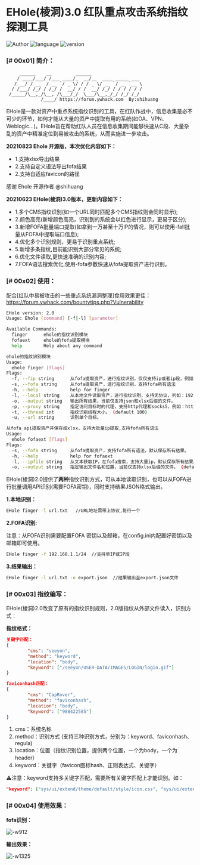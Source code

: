 # EHole(棱洞)3.0 红队重点攻击系统指纹探测工具

![Author](https://img.shields.io/badge/Author-shihuang-green)  ![language](https://img.shields.io/badge/language-Golang-green) ![version](https://img.shields.io/badge/version-2.0-brightgreen)

### [# 00x01] 简介：

```
     ______    __         ______
    / ____/___/ /___ ____/_  __/__  ____ _____ ___
   / __/ / __  / __ `/ _ \/ / / _ \/ __ `/ __ `__ \
  / /___/ /_/ / /_/ /  __/ / /  __/ /_/ / / / / / /
 /_____/\__,_/\__, /\___/_/  \___/\__,_/_/ /_/ /_/
			 /____/ https://forum.ywhack.com  By:shihuang         
```

EHole是一款对资产中重点系统指纹识别的工具，在红队作战中，信息收集是必不可少的环节，如何才能从大量的资产中提取有用的系统(如OA、VPN、Weblogic...)。EHole旨在帮助红队人员在信息收集期间能够快速从C段、大量杂乱的资产中精准定位到易被攻击的系统，从而实施进一步攻击。

**20210823 Ehole 开源版，本次优化内容如下：**



* 1.支持xlsx导出结果
* 2.支持自定义语法导出fofa结果
* 2.支持自适应favicon的路径

感谢 Ehole 开源作者 @shihuang

**20210623 EHole(棱洞)3.0版本，更新内容如下：**

* 1.多个CMS指纹识别(如一个URL同时匹配多个CMS指纹则会同时显示);
* 2.颜色高亮(新增颜色高亮，识别到的系统会以红色进行显示，更易于区分);
* 3.新增FOFA批量端口提取(如拿到一万甚至十万IP的情况，则可以使用-fall批量从FOFA中提取端口信息);
* 4.优化多个识别规则，更易于识别重点系统;
* 5.新增多条指纹,目前能识别大部分常见的系统;
* 6.优化文件读取,更快速准确的识别内容;
* 7.FOFA语法搜索优化,使用-fofa参数快速从fofa提取资产进行识别。

### [# 00x02] 使用：

配合[红队中易被攻击的一些重点系统漏洞整理]食用效果更佳：https://forum.ywhack.com/bountytips.php?Vulnerability

```bash
EHole version: 2.0
Usage: Ehole [command] [-f|-l] [parameter]

Available Commands:
  finger      ehole的指纹识别模块
  fofaext     ehole的fofa提取模块
  help        Help about any command

ehole的指纹识别模块
Usage:
  ehole finger [flags]
Flags:
  -f, --fip string      从fofa提取资产，进行指纹识别，仅仅支持ip或者ip段，例如：192.168.1.1 | 192.168.1.0/24
  -s, --fofa string     从fofa提取资产，进行指纹识别，支持fofa所有语法
  -h, --help            help for finger
  -l, --local string    从本地文件读取资产，进行指纹识别，支持无协议，列如：192.168.1.1:9090 | http://192.168.1.1:9090
  -o, --output string   输出所有结果，当前仅支持json和xlsx后缀的文件。
  -p, --proxy string    指定访问目标时的代理，支持http代理和socks5，例如：http://127.0.0.1:8080、socks5://127.0.0.1:8080
  -t, --thread int      指纹识别线程大小。 (default 100)
  -u, --url string      识别单个目标。

从fofa api提取资产并保存成xlsx，支持大批量ip提取,支持fofa所有语法
Usage:
  ehole fofaext [flags]
Flags:
  -s, --fofa string     从fofa提取资产，支持fofa所有语法，默认保存所有结果。
  -h, --help            help for fofaext
  -l, --ipfile string   从文本获取IP，在fofa搜索，支持大量ip，默认保存所有结果。
  -o, --output string   指定输出文件名和位置，当前仅支持xlsx后缀的文件。 (default "results.xlsx")
```

EHole(棱洞)2.0提供了**两种**指纹识别方式，可从本地读取识别，也可以从FOFA进行批量调用API识别(需要FOFA密钥)，同时支持结果JSON格式输出。

**1.本地识别：**

```bash
EHole finger -l url.txt   //URL地址需带上协议,每行一个
```

**2.FOFA识别:**

注意：从FOFA识别需要配置FOFA 密钥以及邮箱，在config.ini内配置好密钥以及邮箱即可使用。

```bash
EHole finger -f 192.168.1.1/24  //支持单IP或IP段
```

**3.结果输出：**

```bash
EHole finger -l url.txt -o export.json  //结果输出至export.json文件
```

### [# 00x03] 指纹编写：

EHole(棱洞)2.0改变了原有的指纹识别规则，2.0版指纹从外部文件读入，识别方式：

**指纹格式：**

```json
关键字匹配：
{
		"cms": "seeyon",
		"method": "keyword",
		"location": "body",
		"keyword": ["/seeyon/USER-DATA/IMAGES/LOGIN/login.gif"]
}
```

```json
faviconhash匹配：
{
		"cms": "CapRover",
		"method": "faviconhash",
		"location": "body",
		"keyword": ["988422585"]
}
```

1. cms：系统名称
2. method：识别方式 (支持三种识别方式，分别为：keyword、faviconhash、regula)
3. location：位置（指纹识别位置，提供两个位置，一个为body，一个为header）
4. keyword：关键字（favicon图标hash、正则表达式、关键字）

⚠️注意：keyword支持多关键字匹配，需要所有关键字匹配上才能识别。如：

```json
"keyword": ["sys/ui/extend/theme/default/style/icon.css", "sys/ui/extend/theme/default/style/profile.css"]
```

### [# 00x04] 使用效果：

**fofa识别：**

![-w912](images/16106897804249.jpg)

**输出效果：**

![-w1325](images/16106898229421.jpg)
